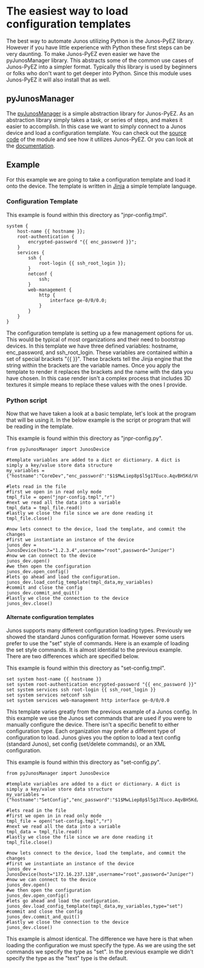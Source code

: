 The easiest way to load configuration templates
===============================================

The best way to automate Junos utilizing Python is the Junos-PyEZ library. However if you have little experience with Python these first steps can be very daunting. To make Junos-PyEZ even easier we have the pyJunosManager library. This abstracts some of the common use cases of Junos-PyEZ into a simpler format. Typically this library is used by beginners or folks who don't want to get deeper into Python. Since this module uses Junos-PyEZ it will also install that as well.

pyJunosManager
--------------

The [pyJunosManager](https://pypi.python.org/pypi/pyJunosManager) is a simple abstraction library for Junos-PyEZ. As an abstraction library simply takes a task, or series of steps, and makes it easier to accomplish. In this case we want to simply connect to a Junos device and load a configuration template. You can check out the [source code](https://github.com/JNPRAutomate/pyJunosManager) of the module and see how it utilizes Junos-PyEZ. Or you can look at the [documentation](http://pyjunosmanager.readthedocs.org/en/latest/).

Example
-------

For this example we are going to take a configuration template and load it onto the device. The template is written in [Jinja](http://jinja.pocoo.org) a simple template language.

### Configuration Template

This example is found within this directory as "jnpr-config.tmpl".

```
system {
    host-name {{ hostname }};
    root-authentication {
        encrypted-password "{{ enc_password }}";
    }
    services {
        ssh {
            root-login {{ ssh_root_login }};
        }
        netconf {
            ssh;
        }
        web-management {
            http {
                interface ge-0/0/0.0;
            }
        }
    }
}
```

The configuration template is setting up a few management options for us. This would be typical of most organizations and their need to bootstrap devices. In this template we have three defined variables: hostname, enc_password, and ssh_root_login. These variables are contained within a set of special brackets "{{ }}". These brackets tell the Jinja engine that the string within the brackets are the variable names. Once you apply the template to render it replaces the brackets and the name with the data you have chosen. In this case render isn't a complex process that includes 3D textures it simple means to replace these values with the ones I provide.

### Python script

Now that we have taken a look at a basic template, let's look at the program that will be using it. In the below example is the script or program that will be reading in the template.

This example is found within this directory as "jnpr-config.py".

```
from pyJunosManager import JunosDevice

#template variables are added to a dict or dictionary. A dict is simply a key/value store data structure
my_variables = {"hostname":"CoreDev","enc_password":"$1$MwLiep8p$l5g17Euco.AqvBH5Kd/VC/","ssh_root_login":"allow"}

#lets read in the file
#first we open in in read only mode
tmpl_file = open("jnpr-config.tmpl","r")
#next we read all the data into a variable
tmpl_data = tmpl_file.read()
#lastly we close the file since we are done reading it
tmpl_file.close()

#now lets connect to the device, load the template, and commit the changes
#first we instantiate an instance of the device
junos_dev = JunosDevice(host="1.2.3.4",username="root",password="Juniper")
#now we can connect to the device
junos_dev.open()
#we then open the configuration
junos_dev.open_config()
#lets go ahead and load the configuration.
junos_dev.load_config_template(tmpl_data,my_variables)
#commit and close the config
junos_dev.commit_and_quit()
#lastly we close the connection to the device
junos_dev.close()

```

#### Alternate configuration templates

Junos supports many different configuration loading types. Previously we showed the standard Junos configuration format. However some users prefer to use the "set" style of commands. Here is an example of loading the set style commands. It is almost identidal to the previous example. There are two differences which are specified below.

This example is found within this directory as "set-config.tmpl".

```
set system host-name {{ hostname }}
set system root-authentication encrypted-password "{{ enc_password }}"
set system services ssh root-login {{ ssh_root_login }}
set system services netconf ssh
set system services web-management http interface ge-0/0/0.0
```

This template varies greatly from the previous example of a Junos config. In this example we use the Junos set commands that are used if you were to manually configure the device. There isn't a specific benefit to either configuration type. Each organization may prefer a different type of configuration to load. Junos gives you the option to load a text config (standard Junos), set config (set/delete commands), or an XML configuration.

This example is found within this directory as "set-config.py".

```
from pyJunosManager import JunosDevice

#template variables are added to a dict or dictionary. A dict is simply a key/value store data structure
my_variables = {"hostname":"SetConfig","enc_password":"$1$MwLiep8p$l5g17Euco.AqvBH5Kd/VC/","ssh_root_login":"allow"}

#lets read in the file
#first we open in in read only mode
tmpl_file = open("set-config.tmpl","r")
#next we read all the data into a variable
tmpl_data = tmpl_file.read()
#lastly we close the file since we are done reading it
tmpl_file.close()

#now lets connect to the device, load the template, and commit the changes
#first we instantiate an instance of the device
junos_dev = JunosDevice(host="172.16.237.128",username="root",password="Juniper")
#now we can connect to the device
junos_dev.open()
#we then open the configuration
junos_dev.open_config()
#lets go ahead and load the configuration.
junos_dev.load_config_template(tmpl_data,my_variables,type="set")
#commit and close the config
junos_dev.commit_and_quit()
#lastly we close the connection to the device
junos_dev.close()

```

This example is almost identical. The difference we have here is that when loading the configuration we must specify the type. As we are using the set commands we specify the type as "set". In the previous example we didn't specify the type as the "text" type is the default.
